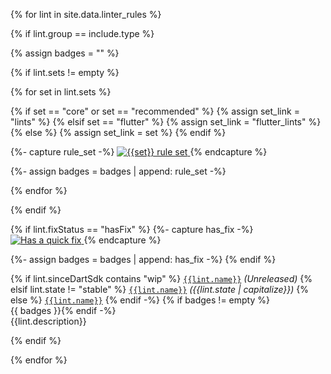 {% for lint in site.data.linter_rules %}

{% if lint.group == include.type %}

{% assign badges = "" %}

{% if lint.sets != empty %}

{% for set in lint.sets %}

{% if set == "core" or set == "recommended" %}
{% assign set_link = "lints" %}
{% elsif set == "flutter" %}
{% assign set_link = "flutter_lints" %}
{% else %}
{% assign set_link = set %}
{% endif %}

{%- capture rule_set -%}
<a href="/tools/linter-rules#{{set_link}}">
    <img src="/assets/img/tools/linter/style-{{set}}.svg" alt="{{set}} rule set">
</a>
{% endcapture %}

{%- assign badges = badges | append: rule_set -%}

{% endfor %}

{% endif %}

{% if lint.fixStatus == "hasFix" %}
{%- capture has_fix -%}
<a href="/tools/linter-rules#quick-fixes">
<img src="/assets/img/tools/linter/has-fix.svg" alt="Has a quick fix">
</a>
{% endcapture %}

{%- assign badges = badges | append: has_fix -%}
{% endif %}

<a id="{{lint.name}}"></a>
{% if lint.sinceDartSdk contains "wip" %}
[`{{lint.name}}`](/tools/linter-rules/{{lint.name}}) _(Unreleased)_
{% elsif lint.state != "stable" %}
[`{{lint.name}}`](/tools/linter-rules/{{lint.name}}) _({{lint.state | capitalize}})_
{% else %}
[`{{lint.name}}`](/tools/linter-rules/{{lint.name}})
{% endif -%}
{% if badges != empty %}<br>{{ badges }}{% endif -%}<br>{{lint.description}}

{% endif %}

{% endfor %}
